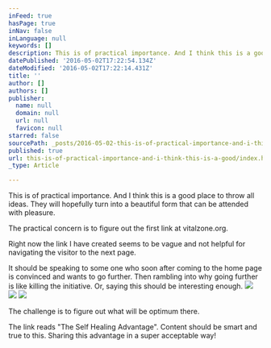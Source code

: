 ```yaml
---
inFeed: true
hasPage: true
inNav: false
inLanguage: null
keywords: []
description: This is of practical importance. And I think this is a good place to throw all ideas. They will hopefully turn into a beautiful form that can be attended with pleasure.
datePublished: '2016-05-02T17:22:54.134Z'
dateModified: '2016-05-02T17:22:14.431Z'
title: ''
author: []
authors: []
publisher:
  name: null
  domain: null
  url: null
  favicon: null
starred: false
sourcePath: _posts/2016-05-02-this-is-of-practical-importance-and-i-think-this-is-a-good.md
published: true
url: this-is-of-practical-importance-and-i-think-this-is-a-good/index.html
_type: Article

---
```

This is of practical importance. And I think this is a good place to throw all ideas. They will hopefully turn into a beautiful form that can be attended with pleasure.

The practical concern is to figure out the first link at vitalzone.org.

Right now the link I have created seems to be vague and not helpful for navigating the visitor to the next page.

It should be speaking to some one who soon after coming to the home page is convinced and wants to go further. Then rambling into why going further is like killing the initiative. Or, saying this should be interesting enough.
![](https://the-grid-user-content.s3-us-west-2.amazonaws.com/4a27e949-0a19-4d58-94fc-da9b9464c2fb.png)
![](https://the-grid-user-content.s3-us-west-2.amazonaws.com/5462a58b-e7b5-4cfa-a3b2-432458fb74a1.png)
![](https://the-grid-user-content.s3-us-west-2.amazonaws.com/c3b0a7e1-f0fa-40ac-8fc6-32e37b59f757.png)

The challenge is to figure out what will be optimum there.

The link reads "The Self Healing Advantage". Content should be smart and true to this. Sharing this advantage in a super acceptable way!